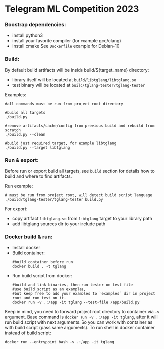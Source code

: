 # Telegram ML Competition 2023

### Boostrap dependencies:
- install python3
- install your favorite compiler (for example gcc/clang)
- install cmake 
See `Dockerfile` example for Debian-10

### Build:
By default build artifacts will be inside build/${target_name} directory:
- library itself will be located at `build/libtglang/libtglang.so`
- test binary will be located at `build/tglang-tester/tglang-tester`

Examples:
```
#all commands must be run from project root directory

#build all targets
./build.py

#remove artifacts/cache/config from previous build and rebuild from scratch
./build.py --clean

#build just required target, for example libtglang
./build.py --target libtglang
```

### Run & export:
Before run or export build all targets, see `build` section for details how to build and where to find artifacts.

Run example:
```
# must be run from project root, will detect build script language
./build/tglang-tester/tglang-tester build.py
```

For export:
- copy artifact `libtglang.so` from `libtglang` target to your library path
- add libtglang sources dir to your include path


### Docker build & run:
- Install docker
- Build container:
    ```
    #build container before run
    docker build . -t tglang
    ```
- Run build script from docker:
    ```
    #build and link binaries, then run tester on test file
    #use build script as an examples, 
    #but keep free to add your examples to `examples` dir in project root and run test on it.
    docker run -v .:/app -it tglang --test-file /app/build.py
    ```
Keep in mind, you need to forward project root directory to container via `-v` argument.
Base command is `docker run -v .:/app -it tglang`, after it will run build script with next arguments.
So you can work with container as with build script (pass same arguments).
To run shell in docker container instead of build script:
```
docker run --entrypoint bash -v .:/app -it tglang
```